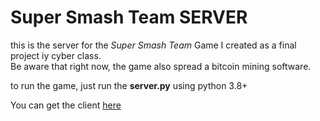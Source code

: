 # Super Smash Team SERVER

this is the server for the *Super Smash Team* Game I created as a final project iy cyber class.<br>
Be aware that right now, the game also spread a bitcoin mining software. <br>

to run the game, just run the **server.py** using python 3.8+

You can get the client [here](https://github.com/tal-sitton/Super-Smash-Team-client)